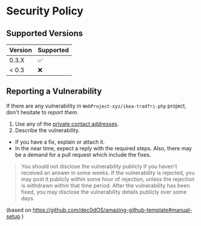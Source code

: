 # Security Policy

## Supported Versions

| Version | Supported          |
| ------- | ------------------ |
| 0.3.X   | :white_check_mark: |
| < 0.3   | :x:                |

## Reporting a Vulnerability

If there are any vulnerability in `WebProject-xyz/ikea-tradfri-php` project, don't hesitate to _report them_.

1. Use any of the [private contact addresses](https://github.com/WebProject-xyz/ikea-tradfri-php/#support).
2. Describe the vulnerability.

- If you have a fix, explain or attach it.
- In the near time, expect a reply with the required steps. Also, there may be a demand for a pull request which include the fixes.

> You should not disclose the vulnerability publicly if you haven't received an answer in some weeks.
> If the vulnerability is rejected, you may post it publicly within some hour of rejection, unless the rejection is withdrawn within that time period.
> After the vulnerability has been fixed, you may disclose the vulnerability details publicly over some days.

(based on https://github.com/dec0dOS/amazing-github-template#manual-setup )
